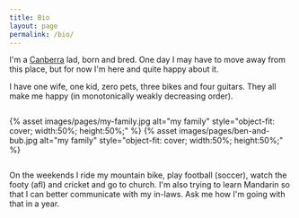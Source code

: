 ```yaml
---
title: Bio
layout: page
permalink: /bio/
---
```


I'm a [Canberra](http://en.wikipedia.org/wiki/Canberra) lad, born and
bred. One day I may have to move away from this place, but for now I'm
here and quite happy about it.

I have one wife, one kid, zero pets, three bikes and four guitars. They all make
me happy (in monotonically weakly decreasing order).

<!-- this markup is filthy! but I'll fix it later -->
<div style="display:flex;">

{% asset images/pages/my-family.jpg alt="my family" style="object-fit: cover; width:50%; height:50%;" %}
{% asset images/pages/ben-and-bub.jpg alt="my family" style="object-fit: cover; width:50%; height:50%;" %}

</div>

On the weekends I ride my mountain bike, play football (soccer), watch the footy
(afl) and cricket and go to church. I'm also trying to learn Mandarin so that I
can better communicate with my in-laws. Ask me how I'm going with that in a
year.
